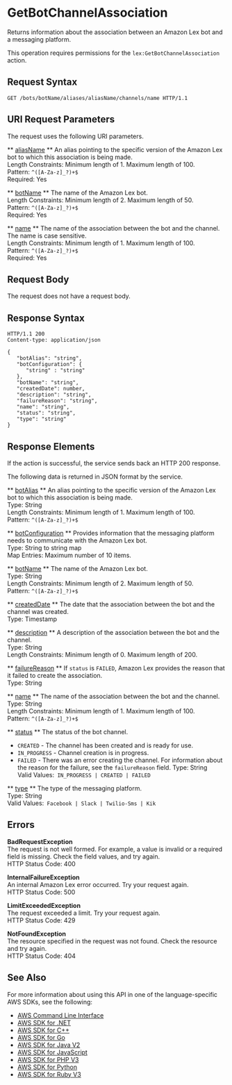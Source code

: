# GetBotChannelAssociation<a name="API_GetBotChannelAssociation"></a>

Returns information about the association between an Amazon Lex bot and a messaging platform\.

This operation requires permissions for the `lex:GetBotChannelAssociation` action\.

## Request Syntax<a name="API_GetBotChannelAssociation_RequestSyntax"></a>

```
GET /bots/botName/aliases/aliasName/channels/name HTTP/1.1
```

## URI Request Parameters<a name="API_GetBotChannelAssociation_RequestParameters"></a>

The request uses the following URI parameters\.

 ** [aliasName](#API_GetBotChannelAssociation_RequestSyntax) **   <a name="lex-GetBotChannelAssociation-request-botAlias"></a>
An alias pointing to the specific version of the Amazon Lex bot to which this association is being made\.  
Length Constraints: Minimum length of 1\. Maximum length of 100\.  
Pattern: `^([A-Za-z]_?)+$`   
Required: Yes

 ** [botName](#API_GetBotChannelAssociation_RequestSyntax) **   <a name="lex-GetBotChannelAssociation-request-botName"></a>
The name of the Amazon Lex bot\.  
Length Constraints: Minimum length of 2\. Maximum length of 50\.  
Pattern: `^([A-Za-z]_?)+$`   
Required: Yes

 ** [name](#API_GetBotChannelAssociation_RequestSyntax) **   <a name="lex-GetBotChannelAssociation-request-name"></a>
The name of the association between the bot and the channel\. The name is case sensitive\.   
Length Constraints: Minimum length of 1\. Maximum length of 100\.  
Pattern: `^([A-Za-z]_?)+$`   
Required: Yes

## Request Body<a name="API_GetBotChannelAssociation_RequestBody"></a>

The request does not have a request body\.

## Response Syntax<a name="API_GetBotChannelAssociation_ResponseSyntax"></a>

```
HTTP/1.1 200
Content-type: application/json

{
   "botAlias": "string",
   "botConfiguration": { 
      "string" : "string" 
   },
   "botName": "string",
   "createdDate": number,
   "description": "string",
   "failureReason": "string",
   "name": "string",
   "status": "string",
   "type": "string"
}
```

## Response Elements<a name="API_GetBotChannelAssociation_ResponseElements"></a>

If the action is successful, the service sends back an HTTP 200 response\.

The following data is returned in JSON format by the service\.

 ** [botAlias](#API_GetBotChannelAssociation_ResponseSyntax) **   <a name="lex-GetBotChannelAssociation-response-botAlias"></a>
An alias pointing to the specific version of the Amazon Lex bot to which this association is being made\.  
Type: String  
Length Constraints: Minimum length of 1\. Maximum length of 100\.  
Pattern: `^([A-Za-z]_?)+$` 

 ** [botConfiguration](#API_GetBotChannelAssociation_ResponseSyntax) **   <a name="lex-GetBotChannelAssociation-response-botConfiguration"></a>
Provides information that the messaging platform needs to communicate with the Amazon Lex bot\.  
Type: String to string map  
Map Entries: Maximum number of 10 items\.

 ** [botName](#API_GetBotChannelAssociation_ResponseSyntax) **   <a name="lex-GetBotChannelAssociation-response-botName"></a>
The name of the Amazon Lex bot\.  
Type: String  
Length Constraints: Minimum length of 2\. Maximum length of 50\.  
Pattern: `^([A-Za-z]_?)+$` 

 ** [createdDate](#API_GetBotChannelAssociation_ResponseSyntax) **   <a name="lex-GetBotChannelAssociation-response-createdDate"></a>
The date that the association between the bot and the channel was created\.  
Type: Timestamp

 ** [description](#API_GetBotChannelAssociation_ResponseSyntax) **   <a name="lex-GetBotChannelAssociation-response-description"></a>
A description of the association between the bot and the channel\.  
Type: String  
Length Constraints: Minimum length of 0\. Maximum length of 200\.

 ** [failureReason](#API_GetBotChannelAssociation_ResponseSyntax) **   <a name="lex-GetBotChannelAssociation-response-failureReason"></a>
If `status` is `FAILED`, Amazon Lex provides the reason that it failed to create the association\.  
Type: String

 ** [name](#API_GetBotChannelAssociation_ResponseSyntax) **   <a name="lex-GetBotChannelAssociation-response-name"></a>
The name of the association between the bot and the channel\.  
Type: String  
Length Constraints: Minimum length of 1\. Maximum length of 100\.  
Pattern: `^([A-Za-z]_?)+$` 

 ** [status](#API_GetBotChannelAssociation_ResponseSyntax) **   <a name="lex-GetBotChannelAssociation-response-status"></a>
The status of the bot channel\.   
+  `CREATED` \- The channel has been created and is ready for use\.
+  `IN_PROGRESS` \- Channel creation is in progress\.
+  `FAILED` \- There was an error creating the channel\. For information about the reason for the failure, see the `failureReason` field\.
Type: String  
Valid Values:` IN_PROGRESS | CREATED | FAILED` 

 ** [type](#API_GetBotChannelAssociation_ResponseSyntax) **   <a name="lex-GetBotChannelAssociation-response-type"></a>
The type of the messaging platform\.  
Type: String  
Valid Values:` Facebook | Slack | Twilio-Sms | Kik` 

## Errors<a name="API_GetBotChannelAssociation_Errors"></a>

 **BadRequestException**   
The request is not well formed\. For example, a value is invalid or a required field is missing\. Check the field values, and try again\.  
HTTP Status Code: 400

 **InternalFailureException**   
An internal Amazon Lex error occurred\. Try your request again\.  
HTTP Status Code: 500

 **LimitExceededException**   
The request exceeded a limit\. Try your request again\.  
HTTP Status Code: 429

 **NotFoundException**   
The resource specified in the request was not found\. Check the resource and try again\.  
HTTP Status Code: 404

## See Also<a name="API_GetBotChannelAssociation_SeeAlso"></a>

For more information about using this API in one of the language\-specific AWS SDKs, see the following:
+  [AWS Command Line Interface](https://docs.aws.amazon.com/goto/aws-cli/lex-models-2017-04-19/GetBotChannelAssociation) 
+  [AWS SDK for \.NET](https://docs.aws.amazon.com/goto/DotNetSDKV3/lex-models-2017-04-19/GetBotChannelAssociation) 
+  [AWS SDK for C\+\+](https://docs.aws.amazon.com/goto/SdkForCpp/lex-models-2017-04-19/GetBotChannelAssociation) 
+  [AWS SDK for Go](https://docs.aws.amazon.com/goto/SdkForGoV1/lex-models-2017-04-19/GetBotChannelAssociation) 
+  [AWS SDK for Java V2](https://docs.aws.amazon.com/goto/SdkForJavaV2/lex-models-2017-04-19/GetBotChannelAssociation) 
+  [AWS SDK for JavaScript](https://docs.aws.amazon.com/goto/AWSJavaScriptSDK/lex-models-2017-04-19/GetBotChannelAssociation) 
+  [AWS SDK for PHP V3](https://docs.aws.amazon.com/goto/SdkForPHPV3/lex-models-2017-04-19/GetBotChannelAssociation) 
+  [AWS SDK for Python](https://docs.aws.amazon.com/goto/boto3/lex-models-2017-04-19/GetBotChannelAssociation) 
+  [AWS SDK for Ruby V3](https://docs.aws.amazon.com/goto/SdkForRubyV3/lex-models-2017-04-19/GetBotChannelAssociation) 